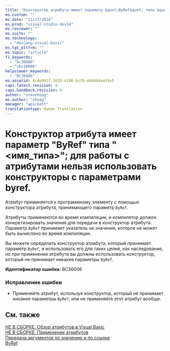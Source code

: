 ```yaml
---
title: "Конструктор атрибута имеет параметр &quot;ByRef&quot; типа &quot;&lt;имя_типа&gt;&quot;; для работы с атрибутами нельзя использовать конструкторы с параметрами byref. | Microsoft Docs"
ms.custom: ""
ms.date: "11/17/2016"
ms.prod: "visual-studio-dev14"
ms.reviewer: ""
ms.suite: ""
ms.technology: 
  - "devlang-visual-basic"
ms.tgt_pltfrm: ""
ms.topic: "article"
f1_keywords: 
  - "bc36006"
  - "vbc36006"
helpviewer_keywords: 
  - "BC36006"
ms.assetid: 4c4e991f-3839-4196-bcfb-eb8464aa55e5
caps.latest.revision: 9
caps.handback.revision: 9
author: "stevehoag"
ms.author: "shoag"
manager: "wpickett"
translationtype: Human Translation
---
```

# Конструктор атрибута имеет параметр &quot;ByRef&quot; типа &quot;&lt;имя_типа&gt;&quot;; для работы с атрибутами нельзя использовать конструкторы с параметрами byref.
Атрибут применяется к программному элементу с помощью конструктора атрибута, принимающего параметр `ByRef`.  
  
 Атрибуты применяются во время компиляции, и компилятор должен конкретизировать значения для передачи в конструктор атрибута. Параметр `ByRef` принимает указатель на значение, которое не может быть вычислено во время компиляции.  
  
 Вы можете определить конструктор атрибута, который принимает параметр `ByRef`, и использовать его для таких целей, как наследование, но при применении атрибута вы должны использовать конструктор, который не принимает никакие параметры `ByRef`.  
  
 **Идентификатор ошибки:** BC36006  
  
### Исправление ошибки  
  
-   Применяйте атрибут, используя конструктор, который не принимает никакие параметры `ByRef`, или не применяйте этот атрибут вообще.  
  
## См. также  
 [НЕ В СБОРКЕ. Обзор атрибутов в Visual Basic](http://msdn.microsoft.com/ru-ru/0d0cff64-892d-4f57-83bd-bef388553d4f)   
 [НЕ В СБОРКЕ. Применение атрибутов](http://msdn.microsoft.com/ru-ru/2b1703ed-4437-49b3-bc0b-568094324f47)   
 [Передача аргументов по значению и по ссылке](../../visual-basic/programming-guide/language-features/procedures/passing-arguments-by-value-and-by-reference.md)   
 [ByRef](../../visual-basic/language-reference/modifiers/byref.md)